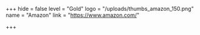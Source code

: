 +++
hide = false
level = "Gold"
logo = "/uploads/thumbs_amazon_150.png"
name = "Amazon"
link = "https://www.amazon.com/"

+++
